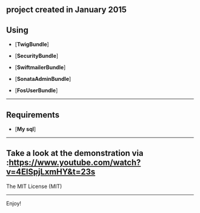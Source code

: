 project created in January 2015
---------------
Using
---------------

* [**TwigBundle**] 

* [**SecurityBundle**] 
   
* [**SwiftmailerBundle**] 
   
* [**SonataAdminBundle**] 

* [**FosUserBundle**]

---------------
Requirements
---------------

* [**My sql**]

---------------
Take a look at the demonstration via :https://www.youtube.com/watch?v=4EISpjLxmHY&t=23s
---------------

The MIT License (MIT)




---------------


 

Enjoy!


